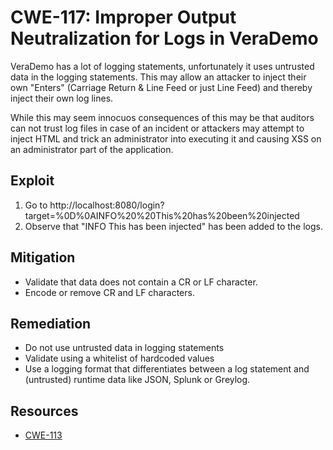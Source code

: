 CWE-117: Improper Output Neutralization for Logs in VeraDemo
============================================================

VeraDemo has a lot of logging statements, unfortunately it uses untrusted data
in the logging statements. This may allow an attacker to inject their own
"Enters" (Carriage Return & Line Feed or just Line Feed) and thereby inject
their own log lines.

While this may seem innocuos consequences of this may be that auditors can not
trust log files in case of an incident or attackers may attempt to inject
HTML and trick an administrator into executing it and causing XSS on
an administrator part of the application.


Exploit
-------
1. Go to http://localhost:8080/login?target=%0D%0AINFO%20%20This%20has%20been%20injected
2. Observe that "INFO  This has been injected" has been added to the logs.

Mitigation
----------
* Validate that data does not contain a CR or LF character.
* Encode or remove CR and LF characters.

Remediation
-----------
* Do not use untrusted data in logging statements
* Validate using a whitelist of hardcoded values
* Use a logging format that differentiates between a log statement and 
  (untrusted) runtime data like JSON, Splunk or Greylog.

Resources
---------
* [CWE-113](https://cwe.mitre.org/data/definitions/113.html)